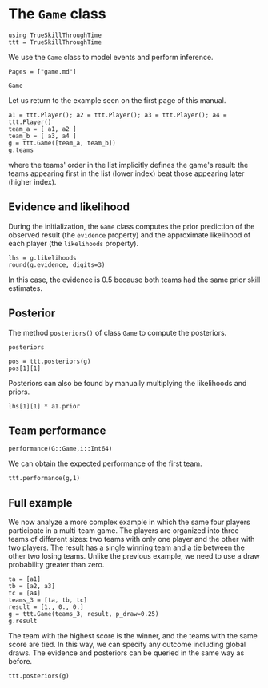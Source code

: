 # The `Game` class

```@setup all
using TrueSkillThroughTime
ttt = TrueSkillThroughTime
```

We use the `Game` class to model events and perform inference.

```@contents
Pages = ["game.md"]
```

```@docs
Game
```

Let us return to the example seen on the first page of this manual.

```@example all
a1 = ttt.Player(); a2 = ttt.Player(); a3 = ttt.Player(); a4 = ttt.Player()
team_a = [ a1, a2 ]
team_b = [ a3, a4 ]
g = ttt.Game([team_a, team_b])
g.teams
```
where the teams' order in the list implicitly defines the game's result: the teams appearing first in the list (lower index) beat those appearing later (higher index). 

## Evidence and likelihood

During the initialization, the `Game` class computes the prior prediction of the observed result (the `evidence` property) and the approximate likelihood of each player (the `likelihoods` property).

```@example all
lhs = g.likelihoods
round(g.evidence, digits=3)
```

In this case, the evidence is $0.5$ because both teams had the same prior skill estimates.

## Posterior 

The method `posteriors()` of class `Game` to compute the posteriors.

```@docs
posteriors
```

```@example all
pos = ttt.posteriors(g)
pos[1][1]
```

Posteriors can also be found by manually multiplying the likelihoods and priors. 

```@example all
lhs[1][1] * a1.prior
```

## Team performance

```@docs
performance(G::Game,i::Int64)
```

We can obtain the expected performance of the first team. 

```@example all
ttt.performance(g,1)
```

## Full example

We now analyze a more complex example in which the same four players participate in a multi-team game.
The players are organized into three teams of different sizes: two teams with only one player and the other with two players. 
The result has a single winning team and a tie between the other two losing teams.
Unlike the previous example, we need to use a draw probability greater than zero.

```@example all
ta = [a1]
tb = [a2, a3]
tc = [a4]
teams_3 = [ta, tb, tc]
result = [1., 0., 0.]
g = ttt.Game(teams_3, result, p_draw=0.25)
g.result
```

The team with the highest score is the winner, and the teams with the same score are tied.
In this way, we can specify any outcome including global draws.
The evidence and posteriors can be queried in the same way as before.

```@example all
ttt.posteriors(g)
```
